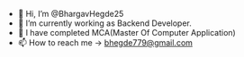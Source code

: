 - 👋 Hi, I’m @BhargavHegde25
- 👀 I’m currently working as Backend Developer.
- 🌱 I have completed MCA(Master Of Computer Application)
- 📫 How to reach me -> bhegde779@gmail.com

<!---
BhargavHegde25/BhargavHegde25 is a ✨ special ✨ repository because its `README.md` (this file) appears on your GitHub profile.
You can click the Preview link to take a look at your changes.
--->
